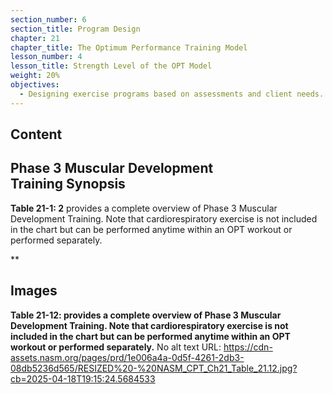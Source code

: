 ```yaml
---
section_number: 6
section_title: Program Design
chapter: 21
chapter_title: The Optimum Performance Training Model
lesson_number: 4
lesson_title: Strength Level of the OPT Model
weight: 20%
objectives:
  - Designing exercise programs based on assessments and client needs.
---
```


## Content
## Phase 3 Muscular Development  Training Synopsis

**Table 21-1: 2** provides a complete overview of Phase 3 Muscular Development Training. Note that cardiorespiratory exercise is not included in the chart but can be performed anytime within an OPT workout or performed separately.

**

## Images

**Table 21-12: provides a complete overview of Phase 3 Muscular Development Training. Note that cardiorespiratory exercise is not included in the chart but can be performed anytime within an OPT workout or performed separately.**
No alt text
URL: https://cdn-assets.nasm.org/pages/prd/1e006a4a-0d5f-4261-2db3-08db5236d565/RESIZED%20-%20NASM_CPT_Ch21_Table_21.12.jpg?cb=2025-04-18T19:15:24.5684533